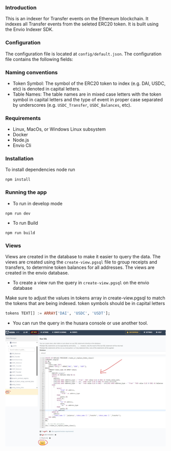 ### Introduction

This is an indexer for Transfer events on the Ethereum blockchain. It indexes all Transfer events from the seleted ERC20 token. It is built using the Envio Indexer SDK.

### Configuration

The configuration file is located at `config/default.json`. The configuration file contains the following fields:

### Naming conventions

- Token Symbol: The symbol of the ERC20 token to index (e.g. DAI, USDC, etc) is denoted in capital letters.
- Table Names: The table names are in mixed case letters with the token symbol in capital letters and the type of event in proper case separated by underscores (e.g. `USDC_Transfer`, `USDC_Balances`, etc).

### Requirements

- Linux, MacOs, or Windows Linux subsystem
- Docker
- Node.js
- Envio Cli

### Installation

To install dependencies node run

```shell
npm install
```

### Running the app

- To run in develop mode

```shell
npm run dev
```

- To run Build

```shell
npm run build
```

### Views

Views are created in the database to make it easier to query the data. The views are created using the `create-view.pgsql` file to group receipts and transfers, to determine token balances for all addresses. The views are created in the envio database.

- To create a view run the query in `create-view.pgsql` on the envio database

Make sure to adjust the values in tokens array in create-view.pgsql to match the tokens that are being indexed. token symbols should be in capital letters

```sql
tokens TEXT[] := ARRAY['DAI', 'USDC', 'USDT'];
```

- You can run the query in the husara console or use another tool.

![image](imgs/example.jpeg)
